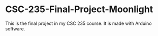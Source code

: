 # CSC-235-Final-Project-Moonlight
This is the final project in my CSC 235 course. It is made with Arduino software.

